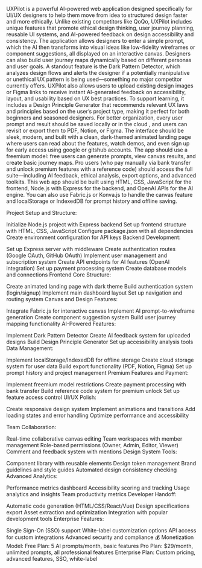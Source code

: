 UXPilot is a powerful AI-powered web application designed specifically for UI/UX designers to help them move from idea to structured design faster and more ethically. 
Unlike existing competitors like QoQo, UXPilot includes unique features that promote ethical design thinking, 
user journey planning, reusable UI systems, and AI-powered feedback on design accessibility and consistency. The application allows designers to enter a simple prompt, 
which the AI then transforms into visual ideas like low-fidelity wireframes or component suggestions, all displayed on an interactive canvas.
Designers can also build user journey maps dynamically based on different personas and user goals.
A standout feature is the Dark Pattern Detector, which analyzes design flows and alerts the designer if a potentially manipulative 
or unethical UX pattern is being used—something no major competitor currently offers. 
UXPilot also allows users to upload existing design images or Figma links to receive instant AI-generated feedback on accessibility, 
layout, and usability based on UX best practices. To support learning, it includes a Design Principle Generator that recommends relevant UX laws and principles based 
on the user’s project type, making it perfect for both beginners and seasoned designers. For better organization, every user prompt and result should be saved locally 
or in the cloud , and users can revisit or export them to PDF, Notion, or Figma. The interface should be sleek, modern, and built with a clean, dark-themed animated 
landing page where users can read about the features, watch demos, and even sign up for early access using google or gitshub accounts. 
The app should use a freemium model: free users can generate prompts, view canvas results, and create basic journey maps.
Pro users (who pay manually via bank transfer and unlock premium features with a reference code) 
should access the full suite—including AI feedback, ethical analysis, export options, and advanced toolkits.
This web app should be built using HTML, CSS, JavaScript for the frontend, Node.js with Express for the backend, 
and OpenAI APIs for the AI engine. You can also use Fabric.js or Konva.js to handle the canvas feature and localStorage or IndexedDB for prompt history and offline saving.

Project Setup and Structure:

Initialize Node.js project with Express backend
Set up frontend structure with HTML, CSS, JavaScript
Configure package.json with all dependencies
Create environment configuration for API keys
Backend Development:

Set up Express server with middleware
Create authentication routes (Google OAuth, GitHub OAuth)
Implement user management and subscription system
Create API endpoints for AI features (OpenAI integration)
Set up payment processing system
Create database models and connections
Frontend Core Structure:

Create animated landing page with dark theme
Build authentication system (login/signup)
Implement main dashboard layout
Set up navigation and routing system
Canvas and Design Features:

Integrate Fabric.js for interactive canvas
Implement AI prompt-to-wireframe generation
Create component suggestion system
Build user journey mapping functionality
AI-Powered Features:

Implement Dark Pattern Detector
Create AI feedback system for uploaded designs
Build Design Principle Generator
Set up accessibility analysis tools
Data Management:

Implement localStorage/IndexedDB for offline storage
Create cloud storage system for user data
Build export functionality (PDF, Notion, Figma)
Set up prompt history and project management
Premium Features and Payment:

Implement freemium model restrictions
Create payment processing with bank transfer
Build reference code system for premium unlock
Set up feature access control
UI/UX Polish:

Create responsive design system
Implement animations and transitions
Add loading states and error handling
Optimize performance and accessibility


Team Collaboration:

Real-time collaborative canvas editing
Team workspaces with member management
Role-based permissions (Owner, Admin, Editor, Viewer)
Comment and feedback system with mentions
Design System Tools:

Component library with reusable elements
Design token management
Brand guidelines and style guides
Automated design consistency checking
Advanced Analytics:

Performance metrics dashboard
Accessibility scoring and tracking
Usage analytics and insights
Team productivity metrics
Developer Handoff:

Automatic code generation (HTML/CSS/React/Vue)
Design specifications export
Asset extraction and optimization
Integration with popular development tools
Enterprise Features:

Single Sign-On (SSO) support
White-label customization options
API access for custom integrations
Advanced security and compliance
💰 Monetization Model:
Free Plan: 5 AI prompts/month, basic features
Pro Plan: $29/month, unlimited prompts, all professional features
Enterprise Plan: Custom pricing, advanced features, SSO, white-label
